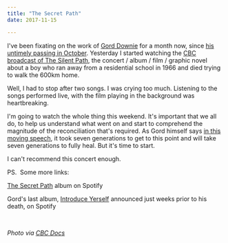 ```yaml
---
title: "The Secret Path"
date: 2017-11-15

---
```


I've been fixating on the work of [Gord Downie](http://www.gorddownie.com/) for a month now, since [his untimely passing in October](http://www.cbc.ca/news/entertainment/gord-downie-obit-1.4359906). Yesterday I started watching the [CBC broadcast of The Silent Path](http://watch.cbc.ca/the-secret-path/-/gord-downies-secret-path-in-concert/38e815a-00d2808347a), the concert / album / film / graphic novel about a boy who ran away from a residential school in 1966 and died trying to walk the 600km home.

Well, I had to stop after two songs. I was crying too much. Listening to the songs performed live, with the film playing in the background was heartbreaking.

I'm going to watch the whole thing this weekend. It's important that we all do, to help us understand what went on and start to comprehend the magnitude of the reconciliation that's required. As Gord himself says [in this moving speech](http://www.gorddownie.com/news/secret-path-acceptance-message/), it took seven generations to get to this point and will take seven generations to fully heal. But it's time to start.

I can't recommend this concert enough.

PS.  Some more links:

[The Secret Path](https://open.spotify.com/album/0uqo6tAla0jJZQA1H4OdLK) album on Spotify

Gord's last album, [Introduce Yerself](https://open.spotify.com/album/4P8bXg1idWXE5rsmW4lKGs) announced just weeks prior to his death, on Spotify

 

_Photo via [CBC Docs](http://www.cbc.ca/arts/secretpath/band-of-brothers-1.4362709)_
